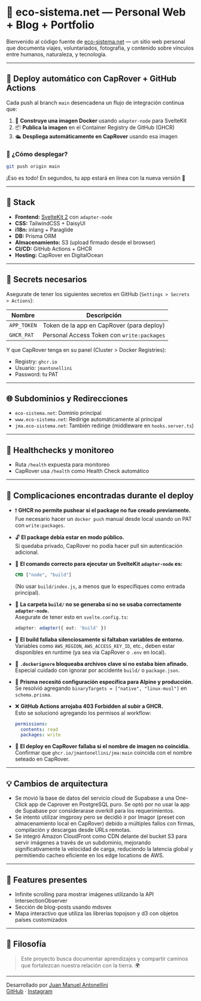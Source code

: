 # 🌱 eco-sistema.net — Personal Web + Blog + Portfolio

Bienvenido al código fuente de [eco-sistema.net](https://eco-sistema.net) — un sitio web personal que documenta viajes, voluntariados, fotografía, y contenido sobre vínculos entre humanos, naturaleza, y tecnología.

---

## 🚀 Deploy automático con CapRover + GitHub Actions

Cada push al branch `main` desencadena un flujo de integración continua que:

1. 🐳 **Construye una imagen Docker** usando `adapter-node` para SvelteKit
2. 📦 **Publica la imagen** en el Container Registry de GitHub (GHCR)
3. 🛳️ **Despliega automáticamente en CapRover** usando esa imagen

### 🔁 ¿Cómo desplegar?

```bash
git push origin main
```

¡Eso es todo! En segundos, tu app estará en línea con la nueva versión 🎉

---

## 🧱 Stack

- **Frontend:** [SvelteKit 2](https://kit.svelte.dev/) con `adapter-node`
- **CSS:** TailwindCSS + DaisyUI
- **i18n:** inlang + Paraglide
- **DB:** Prisma ORM
- **Almacenamiento:** S3 (upload firmado desde el browser)
- **CI/CD:** GitHub Actions + GHCR
- **Hosting:** CapRover en DigitalOcean

---

## 🔐 Secrets necesarios

Asegurate de tener los siguientes secretos en GitHub (`Settings > Secrets > Actions`):

| Nombre             | Descripción                                  |
|--------------------|----------------------------------------------|
| `APP_TOKEN`        | Token de la app en CapRover (para deploy)    |
| `GHCR_PAT`         | Personal Access Token con `write:packages`   |

Y que CapRover tenga en su panel (Cluster > Docker Registries):

- Registry: `ghcr.io`
- Usuario: `jmantonellini`
- Password: tu PAT

---

## 🌐 Subdominios y Redirecciones

- `eco-sistema.net`: Dominio principal
- `www.eco-sistema.net`: Redirige automáticamente al principal
- `jma.eco-sistema.net`: También redirige (middleware en `hooks.server.ts`)

---

## 🔧 Healthchecks y monitoreo

- Ruta `/health` expuesta para monitoreo
- CapRover usa `/health` como Health Check automático

---

## 🐞 Complicaciones encontradas durante el deploy

- ❗ **GHCR no permite pushear si el package no fue creado previamente.**  
  Fue necesario hacer un `docker push` manual desde local usando un PAT con `write:packages`.

- 🔓 **El package debía estar en modo público.**  
  Si quedaba privado, CapRover no podía hacer pull sin autenticación adicional.

- 🧭 **El comando correcto para ejecutar un SvelteKit `adapter-node` es:**  
  ```dockerfile
  CMD ["node", "build"]
  ```
  (No usar `build/index.js`, a menos que lo especifiques como entrada principal).

- 🧱 **La carpeta `build/` no se generaba si no se usaba correctamente `adapter-node`.**  
  Asegurate de tener esto en `svelte.config.ts`:
  ```ts
  adapter: adapter({ out: 'build' })
  ```

- 🧪 **El build fallaba silenciosamente si faltaban variables de entorno.**  
  Variables como `AWS_REGION`, `AWS_ACCESS_KEY_ID`, etc., deben estar disponibles en runtime (ya sea via CapRover o `.env` en local).

- 🧼 **`.dockerignore` bloqueaba archivos clave si no estaba bien afinado.**  
  Especial cuidado con ignorar por accidente `build/` o `package.json`.

- 🧱 **Prisma necesitó configuración específica para Alpine y producción.**  
  Se resolvió agregando `binaryTargets = ["native", "linux-musl"]` en `schema.prisma`.

- ❌ **GitHub Actions arrojaba 403 Forbidden al subir a GHCR.**  
  Esto se solucionó agregando los permisos al workflow:
  ```yaml
  permissions:
    contents: read
    packages: write
  ```

- 🛑 **El deploy en CapRover fallaba si el nombre de imagen no coincidía.**  
  Confirmar que `ghcr.io/jmantonellini/jma:main` coincida con el nombre seteado en CapRover.

---

## 💡 Cambios de arquitectura

- Se movió la base de datos del servicio cloud de Supabase a una One-Click app de Caprover en PostgreSQL puro. Se optó por no usar la app de Supabase por considerarase overkill para los requerimientos.
- Se intentó utilizar imgproxy pero se decidió ir por Imagor (preset con almacenamiento local en CapRover) debido a múltiples fallos con firmas, compilación y descargas desde URLs remotas.
- Se integró Amazon CloudFront como CDN delante del bucket S3 para servir imágenes a través de un subdominio, mejorando significativamente la velocidad de carga, reduciendo la latencia global y permitiendo cacheo eficiente en los edge locations de AWS.

---

## 🧩 Features presentes

- Infinite scrolling para mostrar imágenes utilizando la API IntersectionObserver
- Sección de blog-posts usando mdsvex
- Mapa interactivo que utiliza las librerías topojson y d3 con objetos países customizados

---

## 🧠 Filosofía

> Este proyecto busca documentar aprendizajes y compartir caminos que fortalezcan nuestra relación con la tierra. 🌍

---



Desarrollado por [Juan Manuel Antonellini](https://eco-sistema.net)  
[GitHub](https://github.com/jmantonellini) · [Instagram](https://instagram.com/jmantonellini)
